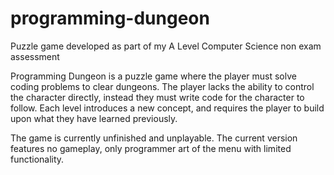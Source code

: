 # programming-dungeon
Puzzle game developed as part of my A Level Computer Science non exam assessment

Programming Dungeon is a puzzle game where the player must solve coding problems to clear dungeons. The player lacks the ability to control the character directly, instead they must write code for the character to follow. Each level introduces a new concept, and requires the player to build upon what they have learned previously.

The game is currently unfinished and unplayable. The current version features no gameplay, only programmer art of the menu with limited functionality.
